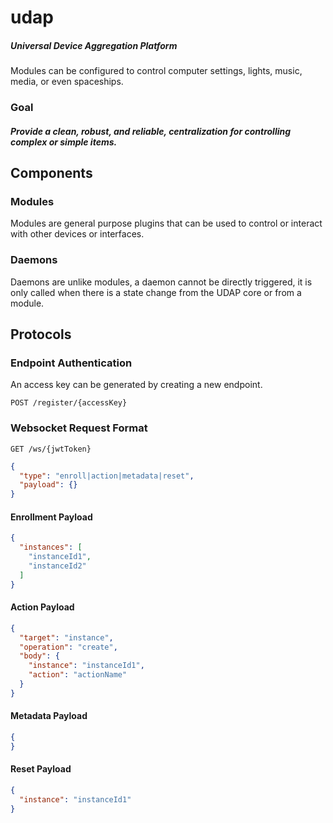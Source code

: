# udap

##### Universal Device Aggregation Platform

Modules can be configured to control computer settings, lights, music, media, or even spaceships.

### Goal

##### Provide a clean, robust, and reliable, centralization for controlling complex or simple items.

## Components

### Modules

Modules are general purpose plugins that can be used to control or interact with other devices or interfaces.

### Daemons

Daemons are unlike modules, a daemon cannot be directly triggered, it is only called when there is a state change from
the UDAP core or from a module.

## Protocols

### Endpoint Authentication

An access key can be generated by creating a new endpoint.

```http request
POST /register/{accessKey}
```

### Websocket Request Format

```http request
GET /ws/{jwtToken}
```

```json
{
  "type": "enroll|action|metadata|reset",
  "payload": {}
}
```

#### Enrollment Payload

```json
{
  "instances": [
    "instanceId1",
    "instanceId2"
  ]
}
```

#### Action Payload

```json
{
  "target": "instance",
  "operation": "create",
  "body": {
    "instance": "instanceId1",
    "action": "actionName"
  }
}
```

#### Metadata Payload

```json
{
}
```

#### Reset Payload

```json
{
  "instance": "instanceId1"
}
```